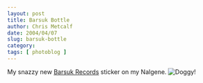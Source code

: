 ```yaml
---
layout: post
title: Barsuk Bottle
author: Chris Metcalf
date: 2004/04/07
slug: barsuk-bottle
category: 
tags: [ photoblog ]
---
```


My snazzy new <a href="http://www.barsuk.com">Barsuk Records</a> sticker on my Nalgene.
<img src="/uploads//Set95_01.jpg" alt="Doggy!" />
